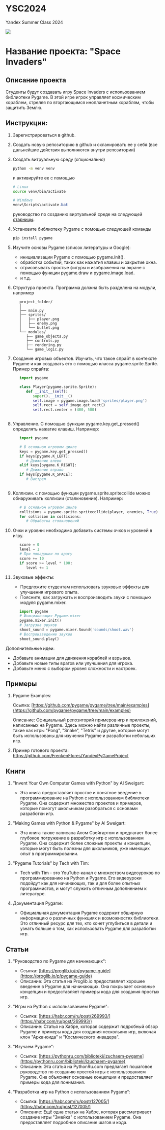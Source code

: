 # YSC2024
Yandex Summer Class 2024

![](./qr-code.png)

# Название проекта: "Space Invaders"

## Описание проекта
Студенты будут создавать игру Space Invaders с использованием библиотеки Pygame. В этой игре игрок управляет космическим кораблем, стреляя по вторгающимся инопланетным кораблям, чтобы защитить Землю.


## Инструкции:
1. Зарегистрироваться в github.
2. Создать новую репозиторию в github и скланировать ее у себя
   (все дальнейшие действия выполняются внутри репозитории)
3. Создать витруальную среду (опционально)
    ```bash
    python -m venv venv
    ```
    и активируйте ее с помощью
    ```bash
    # Linux
    source venv/bin/activate
    ```
    ```powershell
    # Windows
    venv\Scripts\activate.bat
    ```
    руководство по созданию виртуальной среде на следующей [старницы](https://docs.python.org/3/library/venv.html).
4. Установите библиотеку Pygame с помощью следующей команды
    ```bash
    pip install pygame
    ```

5. Изучите основы Pygame (список литературы и Google):
   - инициализации Pygame с помощью pygame.init().
   - обработка событий, таких как нажатия клавиш и закрытие окна.
   - отрисовывать простые фигуры и изображения на экране с помощью функции
      pygame.draw и pygame.image.load.
   - и т.д.

3. Структура проекта. Программа должна быть разделена на модули, например
   ```
      project_folder/
      │
      ├── main.py
      ├── sprites/
      │   ├── player.png
      │   ├── enemy.png
      │   └── bullet.png
      └── modules/
         ├── game_objects.py
         ├── controls.py
         ├── rendering.py
         └── game_logic.py
   ```
4. Создание игровых объектов. Изучить, что такое спрайт в контексте Pygame и как создавать его с помощью класса pygame.sprite.Sprite. Пример спрайта:
   ```python
      import pygame

      class Player(pygame.sprite.Sprite):
         def __init__(self):
            super().__init__()
            self.image = pygame.image.load('sprites/player.png')
            self.rect = self.image.get_rect()
            self.rect.center = (400, 500)
      
   ```
5. Управление. С помощью функции pygame.key.get_pressed() определять нажатие клавиш. Например:
   ```python
      import pygame

      # В основном игровом цикле
      keys = pygame.key.get_pressed()
      if keys[pygame.K_LEFT]:
         # Движение влево
      elif keys[pygame.K_RIGHT]:
         # Движение вправо
      if keys[pygame.K_SPACE]:
         # Выстрел
      
   ```

6. Коллизии. с помощью функции pygame.sprite.spritecollide можно обнаруживать коллизии (сталкновение). Например:
   ```python
      # В основном игровом цикле
      collisions = pygame.sprite.spritecollide(player, enemies, True)
      for collision in collisions:
         # Обработка столкновений
   ```


7. Очки и уровни: необходимо добавить системы очков и уровней в игру.
   ```python
      score = 0
      level = 1
      # При попадании по врагу
      score += 10
      if score >= level * 100:
         level += 1
   ```

8. Звуковые эффекты:
   - Предложите студентам использовать звуковые эффекты для улучшения игрового опыта.
   - Поясните, как загружать и воспроизводить звуки с помощью модуля pygame.mixer.
   ```python
      import pygame
      # Инициализация Pygame.mixer
      pygame.mixer.init()
      # Загрузка звуков
      shoot_sound = pygame.mixer.Sound('sounds/shoot.wav')
      # Воспроизведение звуков
      shoot_sound.play()
   ```


Дополнительные идеи:
- Добавьте анимации для движения кораблей и взрывов.
- Добавьте новые типы врагов или улучшения для игрока.
- Добавьте меню с выбором уровня сложности и настроек.


## Примеры
1. Pygame Examples:

   Ссылка: [https://github.com/pygame/pygame/tree/main/examples](https://github.com/pygame/pygame/tree/main/examples)
   
   Описание: Официальный репозиторий примеров игр и приложений, написанных на Pygame. Здесь можно найти различные проекты, такие как игры "Pong", "Snake", "Tetris" и другие, которые могут быть использованы для изучения Pygame и разработки небольших игр.
2. Пример готового проекта:
   https://github.com/FrenkenFlores/YandexPyGameProject

## Книги
1. "Invent Your Own Computer Games with Python" by Al Sweigart:
   - Эта книга предоставляет простое и понятное введение в программирование на Python с использованием библиотеки Pygame. Она содержит множество проектов и примеров, которые помогут школьникам разобраться с основами разработки игр.

2. "Making Games with Python & Pygame" by Al Sweigart:
   - Эта книга также написана Алом Свейгартом и предлагает более глубокое погружение в разработку игр с использованием Pygame. Она содержит более сложные проекты и концепции, которые могут быть полезны для школьников, уже имеющих опыт в программировании.

3. "Pygame Tutorials" by Tech with Tim:
   - Tech with Tim - это YouTube-канал с множеством видеоуроков по программированию на Python и Pygame. Его видеоуроки подойдут как для начинающих, так и для более опытных программистов, и могут служить отличным дополнением к литературе.

4. Документация Pygame:
   - Официальная документация Pygame содержит обширную информацию о различных функциях и возможностях библиотеки. Это отличный ресурс для тех, кто хочет углубиться в детали и узнать больше о том, как использовать Pygame для разработки игр.

## Статьи
1. "Руководство по Pygame для начинающих":
   - Ссылка: [https://proglib.io/p/pygame-guide](https://proglib.io/p/pygame-guide)
   - Описание: Эта статья на Proglib.io предоставляет хорошее введение в Pygame для начинающих. Она покрывает основные концепции и предоставляет примеры кода для создания простых игр.

2. "Игры на Python с использованием Pygame":
   - Ссылка: [https://habr.com/ru/post/269993/](https://habr.com/ru/post/269993/)
   - Описание: Статья на Хабре, которая содержит подробный обзор Pygame и примеры кода для создания нескольких игр, включая клон "Арканоида" и "Космического инвадера".

3. "Изучаем Pygame":
   - Ссылка: [https://pythonru.com/biblioteki/izuchaem-pygame](https://pythonru.com/biblioteki/izuchaem-pygame)
   - Описание: Эта статья на PythonRu.com предлагает пошаговое руководство по созданию простой игры с использованием Pygame. Она объясняет основные концепции и предоставляет примеры кода для понимания.

4. "Разработка игр на Python с использованием Pygame":
   - Ссылка: [https://habr.com/ru/post/127005/](https://habr.com/ru/post/127005/)
   - Описание: Ещё одна статья на Хабре, которая рассматривает создание игры "Змейка" с использованием Pygame. Она предоставляет подробное описание шагов и кода.


